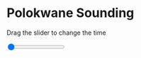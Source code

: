 <h1>Polokwane Sounding</h1>
<p>Drag the slider to change the time</p>

<div class="slidecontainer">
<input oninput='setImage(this)' class="slider" type="range" min="0" max="9" value="0" step="1" />
<img id='img'/>
</div>

<script>
var img = document.getElementById('img');
var img_array = ['/assets/images/skwt/skd_pol_wrfout_d01_2020-05-30_12:00:00.png',
'/assets/images/skwt/skd_pol_wrfout_d01_2020-05-30_18:00:00.png',
'/assets/images/skwt/skd_pol_wrfout_d01_2020-05-31_00:00:00.png',
'/assets/images/skwt/skd_pol_wrfout_d01_2020-05-31_06:00:00.png',
'/assets/images/skwt/skd_pol_wrfout_d01_2020-05-31_12:00:00.png',
'/assets/images/skwt/skd_pol_wrfout_d01_2020-05-31_18:00:00.png',
'/assets/images/skwt/skd_pol_wrfout_d01_2020-06-01_00:00:00.png',
'/assets/images/skwt/skd_pol_wrfout_d01_2020-06-01_06:00:00.png',
'/assets/images/skwt/skd_pol_wrfout_d01_2020-06-01_12:00:00.png',];
function setImage(obj)
{
        var value = obj.value;
        img.src = img_array[value];

}
</script>
